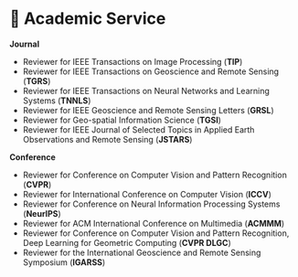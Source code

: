 # 🔗 Academic Service
**Journal**

- Reviewer for IEEE Transactions on Image Processing (**TIP**)
- Reviewer for IEEE Transactions on Geoscience and Remote Sensing (**TGRS**)
- Reviewer for IEEE Transactions on Neural Networks and Learning Systems (**TNNLS**)
- Reviewer for IEEE Geoscience and Remote Sensing Letters (**GRSL**)
- Reviewer for Geo-spatial Information Science (**TGSI**)
- Reviewer for IEEE Journal of Selected Topics in Applied Earth Observations and Remote Sensing (**JSTARS**)

**Conference**

- Reviewer for Conference on Computer Vision and Pattern Recognition (**CVPR**)
- Reviewer for International Conference on Computer Vision (**ICCV**)
- Reviewer for Conference on Neural Information Processing Systems (**NeurIPS**)
- Reviewer for ACM International Conference on Multimedia (**ACMMM**)
- Reviewer for Conference on Computer Vision and Pattern Recognition, Deep Learning for Geometric Computing (**CVPR DLGC**)
- Reviewer for the International Geoscience and Remote Sensing Symposium (**IGARSS**)



